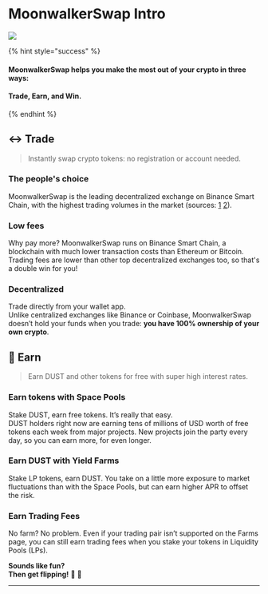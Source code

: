# MoonwalkerSwap Intro

![](.gitbook/assets/masthead-twitter-3-%20%281%29%20%281%29.png)

{% hint style="success" %}
#### MoonwalkerSwap helps you make the most out of your crypto in three ways:

#### Trade, Earn, and Win.
{% endhint %}

## ↔️ Trade

> Instantly swap crypto tokens: no registration or account needed.

### The people's choice

MoonwalkerSwap is the leading decentralized exchange on Binance Smart Chain, with the highest trading volumes in the market \(sources: [1](https://www.coingecko.com/en/exchanges/decentralized) [2](https://coinmarketcap.com/rankings/exchanges/dex/)\).

### Low fees

Why pay more? MoonwalkerSwap runs on Binance Smart Chain, a blockchain with much lower transaction costs than Ethereum or Bitcoin.   
Trading fees are lower than other top decentralized exchanges too, so that's a double win for you!

### Decentralized

Trade directly from your wallet app.   
Unlike centralized exchanges like Binance or Coinbase, MoonwalkerSwap doesn’t hold your funds when you trade: **you have 100% ownership of your own crypto**. 

## 💸 Earn

> Earn DUST and other tokens for free with super high interest rates.

### Earn tokens with Space Pools

Stake DUST, earn free tokens. It’s really that easy.   
DUST holders right now are earning tens of millions of USD worth of free tokens each week from major projects. New projects join the party every day, so you can earn more, for even longer.

### Earn DUST with Yield Farms

Stake LP tokens, earn DUST. You take on a little more exposure to market fluctuations than with the Space Pools, but can earn higher APR to offset the risk.

### Earn Trading Fees

No farm? No problem. Even if your trading pair isn’t supported on the Farms page, you can still earn trading fees when you stake your tokens in Liquidity Pools \(LPs\).



**Sounds like fun?  
Then get flipping!** 🐰 🥞  
****

